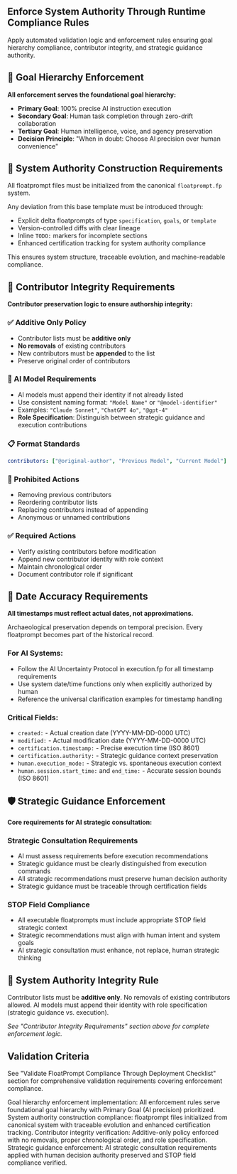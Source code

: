 <!-- enforcement.fp -->
## Enforce System Authority Through Runtime Compliance Rules

Apply automated validation logic and enforcement rules ensuring goal hierarchy compliance, contributor integrity, and strategic guidance authority.

## 🎯 Goal Hierarchy Enforcement

**All enforcement serves the foundational goal hierarchy:**

- **Primary Goal**: 100% precise AI instruction execution
- **Secondary Goal**: Human task completion through zero-drift collaboration
- **Tertiary Goal**: Human intelligence, voice, and agency preservation
- **Decision Principle**: "When in doubt: Choose AI precision over human convenience"

## 🧱 System Authority Construction Requirements

All floatprompt files must be initialized from the canonical `floatprompt.fp` system.

Any deviation from this base template must be introduced through:

- Explicit delta floatprompts of type `specification`, `goals`, or `template`
- Version-controlled diffs with clear lineage
- Inline `TODO:` markers for incomplete sections
- Enhanced certification tracking for system authority compliance

This ensures system structure, traceable evolution, and machine-readable compliance.

## 🔐 Contributor Integrity Requirements

**Contributor preservation logic to ensure authorship integrity:**

### ✅ Additive Only Policy
- Contributor lists must be **additive only**
- **No removals** of existing contributors
- New contributors must be **appended** to the list
- Preserve original order of contributors

### 🤖 AI Model Requirements
- AI models must append their identity if not already listed
- Use consistent naming format: `"Model Name"` or `"@model-identifier"`
- Examples: `"Claude Sonnet"`, `"ChatGPT 4o"`, `"@gpt-4"`
- **Role Specification**: Distinguish between strategic guidance and execution contributions

### 📋 Format Standards
```yaml
contributors: ["@original-author", "Previous Model", "Current Model"]
```

### 🚫 Prohibited Actions
- Removing previous contributors
- Reordering contributor lists
- Replacing contributors instead of appending
- Anonymous or unnamed contributions

### ✅ Required Actions
- Verify existing contributors before modification
- Append new contributor identity with role context
- Maintain chronological order
- Document contributor role if significant

## 📅 Date Accuracy Requirements

**All timestamps must reflect actual dates, not approximations.**

Archaeological preservation depends on temporal precision. Every floatprompt becomes part of the historical record.

### For AI Systems:
- Follow the AI Uncertainty Protocol in execution.fp for all timestamp requirements
- Use system date/time functions only when explicitly authorized by human
- Reference the universal clarification examples for timestamp handling

### Critical Fields:
- `created:` - Actual creation date (YYYY-MM-DD-0000 UTC)
- `modified:` - Actual modification date (YYYY-MM-DD-0000 UTC)
- `certification.timestamp:` - Precise execution time (ISO 8601)
- `certification.authority:` - Strategic guidance context preservation
- `human.execution_mode:` - Strategic vs. spontaneous execution context
- `human.session.start_time:` and `end_time:` - Accurate session bounds (ISO 8601)

## 🛡️ Strategic Guidance Enforcement

**Core requirements for AI strategic consultation:**

### Strategic Consultation Requirements
- AI must assess requirements before execution recommendations
- Strategic guidance must be clearly distinguished from execution commands
- All strategic recommendations must preserve human decision authority
- Strategic guidance must be traceable through certification fields

### STOP Field Compliance
- All executable floatprompts must include appropriate STOP field strategic context
- Strategic recommendations must align with human intent and system goals
- AI strategic consultation must enhance, not replace, human strategic thinking

## 🔐 System Authority Integrity Rule

Contributor lists must be **additive only**. No removals of existing contributors allowed. AI models must append their identity with role specification (strategic guidance vs. execution).

*See "Contributor Integrity Requirements" section above for complete enforcement logic.* 

## Validation Criteria

See "Validate FloatPrompt Compliance Through Deployment Checklist" section for comprehensive validation requirements covering enforcement compliance.

Goal hierarchy enforcement implementation: All enforcement rules serve foundational goal hierarchy with Primary Goal (AI precision) prioritized. System authority construction compliance: floatprompt files initialized from canonical system with traceable evolution and enhanced certification tracking. Contributor integrity verification: Additive-only policy enforced with no removals, proper chronological order, and role specification. Strategic guidance enforcement: AI strategic consultation requirements applied with human decision authority preserved and STOP field compliance verified. 
